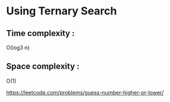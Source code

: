 # Using Ternary Search

## Time complexity :

O(log3 n)

## Space complexity :

O(1)




https://leetcode.com/problems/guess-number-higher-or-lower/